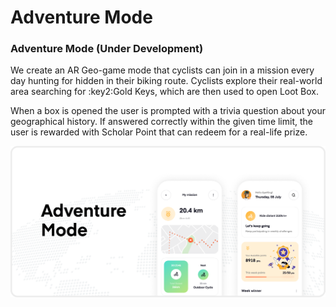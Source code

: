 # Adventure Mode

### Adventure Mode (Under Development)

We create an AR Geo-game mode that cyclists can join in a mission every day hunting for hidden in their biking route. Cyclists explore their real-world area searching for :key2:Gold Keys, which are then used to open Loot Box.&#x20;

When a box is opened the user is prompted with a trivia question about your geographical history. If answered correctly within the given time limit, the user is rewarded with Scholar Point that can redeem for a real-life prize.&#x20;

![](<../.gitbook/assets/Frame 6 (1).png>)
